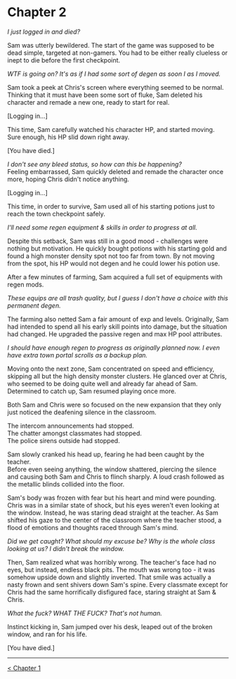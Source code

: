 Chapter 2
===

_I just logged in and died?_  

Sam was utterly bewildered. The start of the game was supposed to be dead simple, targeted at non-gamers. You had to be either really clueless or inept to die before the first checkpoint.  

_WTF is going on? It's as if I had some sort of degen as soon I as I moved._  
  
Sam took a peek at Chris's screen where everything seemed to be normal.  
Thinking that it must have been some sort of fluke, Sam deleted his character and remade a new one, ready to start for real.  
  
[Logging in...]

This time, Sam carefully watched his character HP, and started moving. Sure enough, his HP slid down right away.  
  
[You have died.]

_I don't see any bleed status, so how can this be happening?_  
Feeling embarrassed, Sam quickly deleted and remade the character once more, hoping Chris didn't notice anything.  

[Logging in...]

This time, in order to survive, Sam used all of his starting potions just to reach the town checkpoint safely.  
  
_I'll need some regen equipment & skills in order to progress at all._  
  
Despite this setback, Sam was still in a good mood - challenges were nothing but motivation. He quickly bought potions with his starting gold and found a high monster density spot not too far from town. By not moving from the spot, his HP would not degen and he could lower his potion use.  
  
After a few minutes of farming, Sam acquired a full set of equipments with regen mods. 

_These equips are all trash quality, but I guess I don't have a choice with this permanent degen._  
  
The farming also netted Sam a fair amount of exp and levels. Originally, Sam had intended to spend all his early skill points into damage, but the situation had changed. He upgraded the passive regen and max HP pool attributes.  
  
_I should have enough regen to progress as originally planned now. I even have extra town portal scrolls as a backup plan._
  
Moving onto the next zone, Sam concentrated on speed and efficiency, skipping all but the high density monster clusters. He glanced over at Chris, who seemed to be doing quite well and already far ahead of Sam. Determined to catch up, Sam resumed playing once more.  
  
Both Sam and Chris were so focused on the new expansion that they only just noticed the deafening silence in the classroom.  
  
The intercom announcements had stopped.  
The chatter amongst classmates had stopped.  
The police sirens outside had stopped.  
  
Sam slowly cranked his head up, fearing he had been caught by the teacher.  
Before even seeing anything, the window shattered, piercing the silence and causing both Sam and Chris to flinch sharply. A loud crash followed as the metallic blinds collided into the floor.  
  
Sam's body was frozen with fear but his heart and mind were pounding. Chris was in a similar state of shock, but his eyes weren't even looking at the window. Instead, he was staring dead straight at the teacher. As Sam shifted his gaze to the center of the classroom where the teacher stood, a flood of emotions and thoughts raced through Sam's mind.

_Did we get caught? What should my excuse be? Why is the whole class looking at us? I didn't break the window._  
  
Then, Sam realized what was horribly wrong. The teacher's face had no eyes, but instead, endless black pits. The mouth was wrong too - it was somehow upside down and slightly inverted. That smile was actually a nasty frown and sent shivers down Sam's spine. Every classmate except for Chris had the same horrifically disfigured face, staring straight at Sam & Chris.  
  
_What the fuck? WHAT THE FUCK? That's not human._  
  
Instinct kicking in, Sam jumped over his desk, leaped out of the broken window, and ran for his life.  

[You have died.]

---
  
[< Chapter 1](/chapters/RuinsOfExile-001.md)